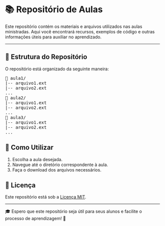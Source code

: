 # 📚 Repositório de Aulas

Este repositório contém os materiais e arquivos utilizados nas aulas ministradas. Aqui você encontrará recursos, exemplos de código e outras informações úteis para auxiliar no aprendizado.

---

## 📂 Estrutura do Repositório

O repositório está organizado da seguinte maneira:

<pre>
📂 aula1/
|-- arquivo1.ext
|-- arquivo2.ext
...
📂 aula2/
|-- arquivo1.ext
|-- arquivo2.ext
...
📂 aula3/
|-- arquivo1.ext
|-- arquivo2.ext
...
</pre>

## 📝 Como Utilizar

1. Escolha a aula desejada.
2. Navegue até o diretório correspondente à aula.
3. Faça o download dos arquivos necessários.

## 📄 Licença

Este repositório está sob a [Licença MIT](LICENSE).


---

🎓 Espero que este repositório seja útil para seus alunos e facilite o processo de aprendizagem! 🚀
